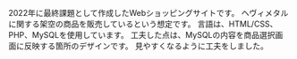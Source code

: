 2022年に最終課題として作成したWebショッピングサイトです。
ヘヴィメタルに関する架空の商品を販売しているという想定です。
言語は、HTML/CSS、PHP、MySQLを使用しています。
工夫した点は、MySQLの内容を商品選択画面に反映する箇所のデザインです。
見やすくなるように工夫をしました。
